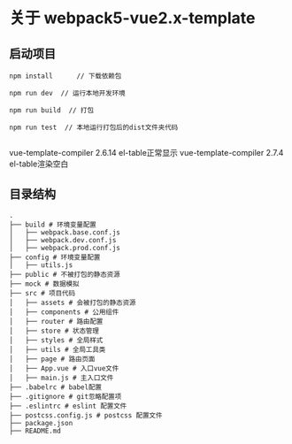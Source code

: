 # 关于 webpack5-vue2.x-template 

## 启动项目

```
npm install      // 下载依赖包

npm run dev  // 运行本地开发环境

npm run build  // 打包

npm run test  // 本地运行打包后的dist文件夹代码


```

vue-template-compiler 2.6.14 el-table正常显示
vue-template-compiler 2.7.4 el-table渲染空白

## 目录结构

```
.
├── build # 环境变量配置
│   ├── webpack.base.conf.js
│   ├── webpack.dev.conf.js
│   ├── webpack.prod.conf.js
├── config # 环境变量配置
│   ├── utils.js
├── public # 不被打包的静态资源
├── mock # 数据模拟
├── src # 项目代码
│   ├── assets # 会被打包的静态资源
│   ├── components # 公用组件
│   ├── router # 路由配置
│   ├── store # 状态管理
│   ├── styles # 全局样式
│   ├── utils # 全局工具类
│   ├── page # 路由页面
│   ├── App.vue # 入口vue文件
│   ├── main.js # 主入口文件
├── .babelrc # babel配置
├── .gitignore # git忽略配置项
├── .eslintrc # eslint 配置文件
├── postcss.config.js # postcss 配置文件
├── package.json
├── README.md


```

